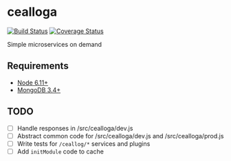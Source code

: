 # cealloga
[![Build Status](https://travis-ci.org/ancamcheachta/cealloga.svg?branch=master)](https://travis-ci.org/ancamcheachta/cealloga)
[![Coverage Status](https://coveralls.io/repos/ancamcheachta/cealloga/badge.svg)](https://coveralls.io/r/ancamcheachta/cealloga)

Simple microservices on demand

## Requirements
* [Node 6.11+](https://nodejs.org/en/download/)
* [MongoDB 3.4+](https://docs.mongodb.com/manual/installation/)

## TODO
* [ ] Handle responses in /src/cealloga/dev.js
* [ ] Abstract common code for /src/cealloga/dev.js and /src/cealloga/prod.js
* [ ] Write tests for `/ceallog/*` services and plugins
* [ ] Add `initModule` code to cache